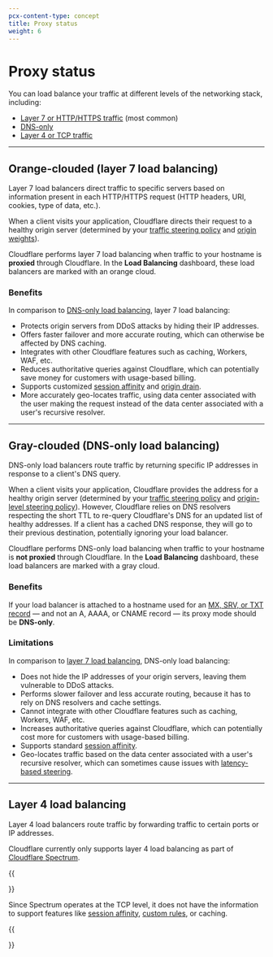 ```yaml
---
pcx-content-type: concept
title: Proxy status
weight: 6
---
```


# Proxy status

You can load balance your traffic at different levels of the networking stack, including:

- [Layer 7 or HTTP/HTTPS traffic](#layer-7-load-balancing-orange-clouded) (most common)
- [DNS-only](#dns-only-load-balancing-gray-clouded)
- [Layer 4 or TCP traffic](#layer-4-load-balancing)

---

## Orange-clouded (layer 7 load balancing)

Layer 7 load balancers direct traffic to specific servers based on information present in each HTTP/HTTPS request (HTTP headers, URI, cookies, type of data, etc.).

When a client visits your application, Cloudflare directs their request to a healthy origin server (determined by your [traffic steering policy](/load-balancing/understand-basics/traffic-steering/steering-policies/) and [origin weights](/load-balancing/understand-basics/traffic-steering/origin-level-steering/#weights)).

Cloudflare performs layer 7 load balancing when traffic to your hostname is **proxied** through Cloudflare. In the **Load Balancing** dashboard, these load balancers are marked with an orange cloud.

### Benefits

In comparison to [DNS-only load balancing](#gray-clouded-dns-only-load-balancing), layer 7 load balancing:

- Protects origin servers from DDoS attacks by hiding their IP addresses.
- Offers faster failover and more accurate routing, which can otherwise be affected by DNS caching.
- Integrates with other Cloudflare features such as caching, Workers, WAF, etc.
- Reduces authoritative queries against Cloudflare, which can potentially save money for customers with usage-based billing.
- Supports customized [session affinity](/load-balancing/understand-basics/session-affinity/) and [origin drain](/load-balancing/understand-basics/session-affinity/#origin-drain).
- More accurately geo-locates traffic, using data center associated with the user making the request instead of the data center associated with a user's recursive resolver.

---

## Gray-clouded (DNS-only load balancing)

DNS-only load balancers route traffic by returning specific IP addresses in response to a client's DNS query.

When a client visits your application, Cloudflare provides the address for a healthy origin server (determined by your [traffic steering policy](/load-balancing/understand-basics/traffic-steering/steering-policies/) and [origin-level steering policy](/load-balancing/understand-basics/traffic-steering/origin-level-steering/)). However, Cloudflare relies on DNS resolvers respecting the short TTL to re-query Cloudflare's DNS for an updated list of healthy addresses. If a client has a cached DNS response, they will go to their previous destination, potentially ignoring your load balancer.

Cloudflare performs DNS-only load balancing when traffic to your hostname is **not proxied** through Cloudflare. In the **Load Balancing** dashboard, these load balancers are marked with a gray cloud.

### Benefits

If your load balancer is attached to a hostname used for an [MX, SRV, or TXT record](/load-balancing/additional-options/additional-dns-records/) — and not an A, AAAA, or CNAME record — its proxy mode should be **DNS-only**.

### Limitations

In comparison to [layer 7 load balancing](#layer-7-load-balancing-orange-clouded), DNS-only load balancing:

- Does not hide the IP addresses of your origin servers, leaving them vulnerable to DDoS attacks.
- Performs slower failover and less accurate routing, because it has to rely on DNS resolvers and cache settings.
- Cannot integrate with other Cloudflare features such as caching, Workers, WAF, etc.
- Increases authoritative queries against Cloudflare, which can potentially cost more for customers with usage-based billing.
- Supports standard [session affinity](/load-balancing/understand-basics/session-affinity/).
- Geo-locates traffic based on the data center associated with a user's recursive resolver, which can sometimes cause issues with [latency-based steering](/load-balancing/understand-basics/traffic-steering/steering-policies/dynamic-steering/).

---

## Layer 4 load balancing

Layer 4 load balancers route traffic by forwarding traffic to certain ports or IP addresses.

Cloudflare currently only supports layer 4 load balancing as part of [Cloudflare Spectrum](/spectrum/about/load-balancer).

{{<Aside type="note">}}

Since Spectrum operates at the TCP level, it does not have the information to support features like [session affinity](/load-balancing/understand-basics/session-affinity/), [custom rules](/load-balancing/additional-options/load-balancing-rules/), or caching.

{{</Aside>}}
